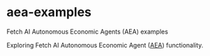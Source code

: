 # aea-examples
Fetch AI Autonomous Economic Agents (AEA) examples

Exploring Fetch AI Autonomous Economic Agent ([AEA](https://github.com/fetchai/agents-aea)) functionality. 
